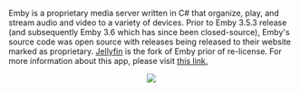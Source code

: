 Emby is a proprietary media server written in C# that organize, play, and stream audio and video to a variety of devices. Prior to Emby 3.5.3 release (and subsequently Emby 3.6 which has since been closed-source), Emby's source code was open source with releases being released to their website marked as proprietary. [Jellyfin](https://docs.usbx.me/books/jellyfin) is the fork of Emby prior of re-license. For more information about this app, please visit [this link.](https://emby.media/about.html)

<p align="center"><img src="https://docs.usbx.me/uploads/images/gallery/2019-09/scaled-1680-/image-1568990319987.png"></p>